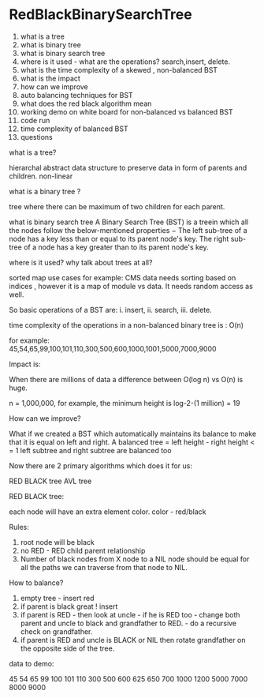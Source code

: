 # RedBlackBinarySearchTree
1. what is a tree
2. what is binary tree
3. what is binary search tree
4. where is it used - what are the operations? search,insert, delete.
5. what is the time complexity of a skewed , non-balanced BST
6. what is the impact
7. how can we improve
8. auto balancing techniques for BST
9. what does the red black algorithm mean
10. working demo on white board for non-balanced vs balanced BST
11. code run
12. time complexity of balanced BST
13. questions



what is a tree?

hierarchal abstract data structure to preserve data in form of parents and children.
non-linear

what is a binary tree ?

tree where there can be maximum of two children for each parent.

what is binary search tree
A Binary Search Tree (BST) is a treein which all the nodes follow the below-mentioned properties − 
The left sub-tree of a node has a key less than or equal to its parent node's key. The right sub-tree of a node has a key greater than to its parent node's key.

where is it used? why talk about trees at all?

sorted map use cases
for example: CMS data needs sorting based on indices , however it is a map of module vs data. It needs random access as well.

So basic operations of a BST are:
i. insert, ii. search, iii. delete.

time complexity of the operations in a non-balanced binary tree is :
O(n) 

for example: 
45,54,65,99,100,101,110,300,500,600,1000,1001,5000,7000,9000

Impact is:

When there are millions of data a difference between O(log n) vs O(n) is huge. 

n = 1,000,000, for example, the minimum height is log-2-(1 million) = 19

How can we improve?

What if we created a BST which automatically maintains its balance to make that it is equal on left and right.
A balanced tree = left height - right height < = 1
left subtree and right subtree are balanced too

Now there are 2 primary algorithms which does it for us:

RED BLACK tree
AVL tree

RED BLACK tree:

each node will have an extra element color.
color - red/black

Rules:

1. root node will be black
2. no RED - RED child parent relationship
3. Number of black nodes from X node to a NIL node should be equal for all the paths we can traverse from that node to NIL.


How to balance?

1. empty tree - insert red
2. if parent is black great ! insert
3. if parent is RED - then look at uncle - if he is RED too - change both parent and uncle to black and grandfather to RED. - do a recursive check on grandfather.
4. if parent is RED and uncle is BLACK or NIL then rotate grandfather on the opposite side of the tree.


data to demo:

45 54 65 99 100 101 110 300 500 600 625 650 700 1000 1200 5000 7000 8000 9000
